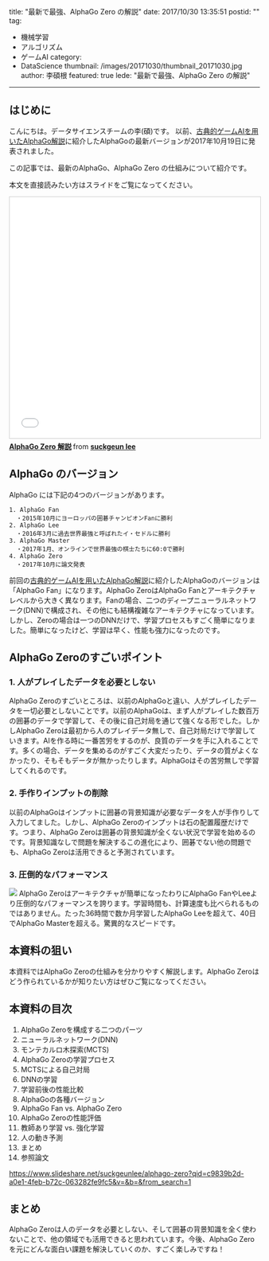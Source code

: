 title: "最新で最強、AlphaGo Zero の解説"
date: 2017/10/30 13:35:51
postid: ""
tag:
  - 機械学習
  - アルゴリズム
  - ゲームAI
category:
  - DataScience
thumbnail: /images/20171030/thumbnail_20171030.jpg
author: 李碩根
featured: true
lede: "最新で最強、AlphaGo Zero の解説"
---
## はじめに
こんにちは。データサイエンスチームの李(碩)です。
以前、[古典的ゲームAIを用いたAlphaGo解説](/articles/20170804/)に紹介したAlphaGoの最新バージョンが2017年10月19日に発表されました。

この記事では、最新のAlphaGo、AlphaGo Zero の仕組みについて紹介です。

本文を直接読みたい方はスライドをご覧になってください。

<iframe src="//www.slideshare.net/slideshow/embed_code/key/11fEDJ3WaXrLww" width="595" height="485" frameborder="0" marginwidth="0" marginheight="0" scrolling="no" style="border:1px solid #CCC; border-width:1px; margin-bottom:5px; max-width: 100%;" allowfullscreen> </iframe> <div style="margin-bottom:5px"> <strong> <a href="//www.slideshare.net/suckgeunlee/alphago-zero" title="AlphaGo Zero 解説" target="_blank">AlphaGo Zero 解説</a> </strong> from <strong><a href="https://www.slideshare.net/suckgeunlee" target="_blank">suckgeun lee</a></strong> </div>


## AlphaGo のバージョン
AlphaGo には下記の4つのバージョンがあります。

    1. AlphaGo Fan
      ・2015年10月にヨーロッパの囲碁チャンピオンFanに勝利
    2. AlphaGo Lee
      ・2016年3月に過去世界最強と呼ばれたイ・セドルに勝利
    3. AlphaGo Master
      ・2017年1月、オンラインで世界最強の棋士たちに60:0で勝利
    4. AlphaGo Zero
      ・2017年10月に論文発表

前回の[古典的ゲームAIを用いたAlphaGo解説](/articles/20170804/)に紹介したAlphaGoのバージョンは「AlphaGo Fan」になります。AlphaGo ZeroはAlphaGo Fanとアーキテクチャレベルから大きく異なります。Fanの場合、二つのディープニューラルネットワーク(DNN)で構成され、その他にも結構複雑なアーキテクチャになっています。しかし、Zeroの場合は一つのDNNだけで、学習プロセスもすごく簡単になりました。簡単になったけど、学習は早く、性能も強力になったのです。

## AlphaGo Zeroのすごいポイント
### 1. 人がプレイしたデータを必要としない
AlphaGo Zeroのすごいところは、以前のAlphaGoと違い、人がプレイしたデータを一切必要としないことです。以前のAlphaGoは、まず人がプレイした数百万の囲碁のデータで学習して、その後に自己対局を通じて強くなる形でした。しかしAlphaGo Zeroは最初から人のプレイデータ無しで、自己対局だけで学習していきます。AIを作る時に一番苦労をするのが、良質のデータを手に入れることです。多くの場合、データを集めるのがすごく大変だったり、データの質がよくなかったり、そもそもデータが無かったりします。AlphaGoはその苦労無しで学習してくれるのです。

### 2. 手作りインプットの削除
以前のAlphaGoはインプットに囲碁の背景知識が必要なデータを人が手作りして入力してました。しかし、AlphaGo Zeroのインプットは石の配置履歴だけです。つまり、AlphaGo Zeroは囲碁の背景知識が全くない状況で学習を始めるのです。背景知識なしで問題を解決するこの進化により、囲碁でない他の問題でも、AlphaGo Zeroは活用できると予測されています。

### 3. 圧倒的なパフォーマンス
<img src="/images/20171030/photo_20171030_01.png" loading="lazy">
AlphaGo Zeroはアーキテクチャが簡単になったわりにAlphaGo FanやLeeより圧倒的なパフォーマンスを誇ります。学習時間も、計算速度も比べられるものではありません。たった36時間で数か月学習したAlphaGo Leeを超えて、40日でAlphaGo Masterを超える。驚異的なスピードです。

## 本資料の狙い
本資料ではAlphaGo Zeroの仕組みを分かりやすく解説します。AlphaGo Zeroはどう作られているかが知りたい方はぜひご覧になってください。

## 本資料の目次
1. AlphaGo Zeroを構成する二つのパーツ
  1. ニューラルネットワーク(DNN)
  2. モンテカルロ木探索(MCTS)
2. AlphaGo Zeroの学習プロセス
  1. MCTSによる自己対局
  2. DNNの学習
  3. 学習前後の性能比較
3. AlphaGoの各種バージョン
4. AlphaGo Fan vs. AlphaGo Zero
5. AlphaGo Zeroの性能評価
6. 教師あり学習 vs. 強化学習
7. 人の動き予測
8. まとめ
9. 参照論文

https://www.slideshare.net/suckgeunlee/alphago-zero?qid=c9839b2d-a0e1-4feb-b72c-063282fe9fc5&v=&b=&from_search=1

## まとめ
AlphaGo Zeroは人のデータを必要としない、そして囲碁の背景知識を全く使わないことで、他の領域でも活用できると思われています。今後、AlphaGo Zeroを元にどんな面白い課題を解決していくのか、すごく楽しみですね！

